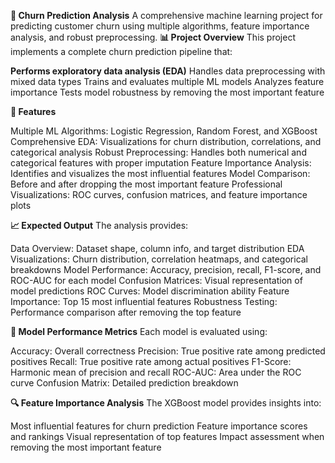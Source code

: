 **🔮 Churn Prediction Analysis**
A comprehensive machine learning project for predicting customer churn using multiple algorithms, feature importance analysis, and robust preprocessing.
**📊 Project Overview**
This project implements a complete churn prediction pipeline that:

**Performs exploratory data analysis (EDA)**
Handles data preprocessing with mixed data types
Trains and evaluates multiple ML models
Analyzes feature importance
Tests model robustness by removing the most important feature

**🚀 Features**

Multiple ML Algorithms: Logistic Regression, Random Forest, and XGBoost
Comprehensive EDA: Visualizations for churn distribution, correlations, and categorical analysis
Robust Preprocessing: Handles both numerical and categorical features with proper imputation
Feature Importance Analysis: Identifies and visualizes the most influential features
Model Comparison: Before and after dropping the most important feature
Professional Visualizations: ROC curves, confusion matrices, and feature importance plots


**📈 Expected Output**
The analysis provides:

Data Overview: Dataset shape, column info, and target distribution
EDA Visualizations: Churn distribution, correlation heatmaps, and categorical breakdowns
Model Performance: Accuracy, precision, recall, F1-score, and ROC-AUC for each model
Confusion Matrices: Visual representation of model predictions
ROC Curves: Model discrimination ability
Feature Importance: Top 15 most influential features
Robustness Testing: Performance comparison after removing the top feature

**🎯 Model Performance Metrics**
Each model is evaluated using:

Accuracy: Overall correctness
Precision: True positive rate among predicted positives
Recall: True positive rate among actual positives
F1-Score: Harmonic mean of precision and recall
ROC-AUC: Area under the ROC curve
Confusion Matrix: Detailed prediction breakdown

**🔍 Feature Importance Analysis**
The XGBoost model provides insights into:

Most influential features for churn prediction
Feature importance scores and rankings
Visual representation of top features
Impact assessment when removing the most important feature
